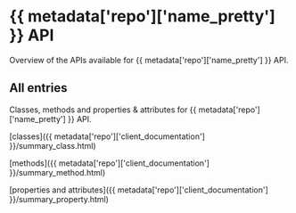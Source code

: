 [
This is a templated file. Adding content to this file may result in it being
reverted. Instead, if you want to place additional content, create an
"overview_content.md" file in `docs/` directory. The Sphinx tool will
pick up on the content and merge the content.
]: #

# {{ metadata['repo']['name_pretty'] }} API

Overview of the APIs available for {{ metadata['repo']['name_pretty'] }} API.

## All entries

Classes, methods and properties & attributes for
{{ metadata['repo']['name_pretty'] }} API.

[classes]({{ metadata['repo']['client_documentation'] }}/summary_class.html)

[methods]({{ metadata['repo']['client_documentation'] }}/summary_method.html)

[properties and
attributes]({{ metadata['repo']['client_documentation'] }}/summary_property.html)
